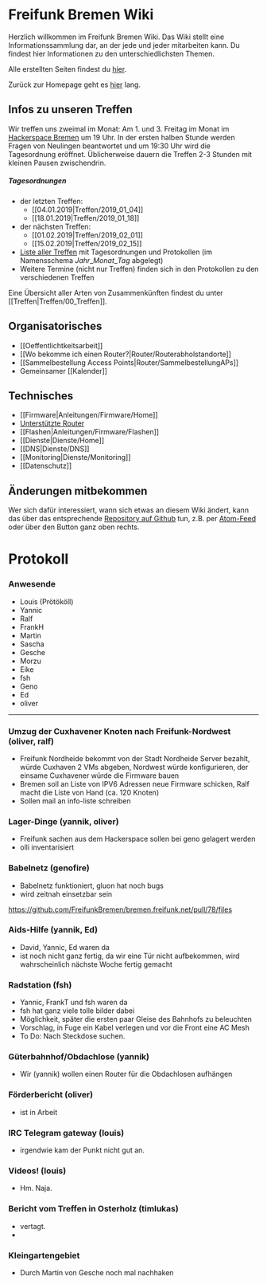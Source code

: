 # Freifunk Bremen Wiki
Herzlich willkommen im Freifunk Bremen Wiki.
Das Wiki stellt eine Informationssammlung dar, an der jede und jeder mitarbeiten kann. Du findest hier Informationen zu den unterschiedlichsten Themen.

Alle erstellten Seiten findest du [hier](http://wiki.bremen.freifunk.net/pages).

Zurück zur Homepage geht es [hier](http://bremen.freifunk.net) lang.

## Infos zu unseren Treffen

Wir treffen uns zweimal im Monat: Am 1. und 3. Freitag im Monat im [Hackerspace Bremen](https://www.hackerspace-bremen.de) um 19 Uhr. In der ersten halben Stunde werden Fragen von Neulingen beantwortet und um 19:30 Uhr wird die Tagesordnung eröffnet.  Üblicherweise dauern die Treffen 2-3 Stunden mit kleinen Pausen zwischendrin.

##### Tagesordnungen
* der letzten Treffen:
  * [[04.01.2019|Treffen/2019_01_04]]
  * [[18.01.2019|Treffen/2019_01_18]]
* der nächsten Treffen:
  * [[01.02.2019|Treffen/2019_02_01]]
  * [[15.02.2019|Treffen/2019_02_15]]
* [Liste aller Treffen](http://wiki.bremen.freifunk.net/pages/Treffen/) mit Tagesordnungen und Protokollen (im Namensschema *Jahr*\_*Monat*\_*Tag* abgelegt)
* Weitere Termine (nicht nur Treffen) finden sich in den Protokollen zu den verschiedenen Treffen

Eine Übersicht aller Arten von Zusammenkünften findest du unter [[Treffen|Treffen/00_Treffen]].

## Organisatorisches
* [[Oeffentlichtkeitsarbeit]]
* [[Wo bekomme ich einen Router?|Router/Routerabholstandorte]]
* [[Sammelbestellung Access Points|Router/SammelbestellungAPs]]
* Gemeinsamer [[Kalender]]

## Technisches
* [[Firmware|Anleitungen/Firmware/Home]]
 * [Unterstützte Router](http://wiki.bremen.freifunk.net/Anleitungen/Firmware/Flashen#auswahl-der-hardware)
 * [[Flashen|Anleitungen/Firmware/Flashen]]
* [[Dienste|Dienste/Home]]
 * [[DNS|Dienste/DNS]]
 * [[Monitoring|Dienste/Monitoring]]
* [[Datenschutz]]

## Änderungen mitbekommen

Wer sich dafür interessiert, wann sich etwas an diesem Wiki ändert, kann das über das entsprechende [Repository auf Github](https://github.com/FreifunkBremen/wiki/) tun, z.B. per [Atom-Feed](https://github.com/FreifunkBremen/wiki/commits/wiki.atom) oder über den Button ganz oben rechts.

# Protokoll

### Anwesende
* Louis (Prötököll)
* Yannic
* Ralf
* FrankH
* Martin
* Sascha
* Gesche
* Morzu
* Eike
* fsh
* Geno
* Ed
* oliver


---
### Umzug der Cuxhavener Knoten nach Freifunk-Nordwest (oliver, ralf)
* Freifunk Nordheide bekommt von der Stadt Nordheide Server bezahlt, würde Cuxhaven 2 VMs abgeben, Nordwest würde konfigurieren, der einsame Cuxhavener würde die Firmware bauen
* Bremen soll an Liste von IPV6 Adressen neue Firmware schicken, Ralf macht die Liste von Hand (ca. 120 Knoten)
* Sollen mail an info-liste schreiben


### Lager-Dinge (yannik, oliver)
* Freifunk sachen aus dem Hackerspace sollen bei geno gelagert werden
* olli inventarisiert


### Babelnetz (genofire)
* Babelnetz funktioniert, gluon hat noch bugs
* wird zeitnah einsetzbar sein

https://github.com/FreifunkBremen/bremen.freifunk.net/pull/78/files

### Aids-Hilfe (yannik, Ed)
* David, Yannic, Ed waren da
* ist noch nicht ganz fertig, da wir eine Tür nicht aufbekommen, wird wahrscheinlich nächste Woche fertig gemacht


### Radstation (fsh)
* Yannic, FrankT und fsh waren da
* fsh hat ganz viele tolle bilder dabei
* Möglichkeit, später die ersten paar Gleise des Bahnhofs zu beleuchten
* Vorschlag, in Fuge ein Kabel verlegen und vor die Front eine AC Mesh
* To Do: Nach Steckdose suchen.

### Güterbahnhof/Obdachlose (yannik)
* Wir (yannik) wollen einen Router für die Obdachlosen aufhängen

### Förderbericht (oliver)
* ist in Arbeit

### IRC Telegram gateway (louis)
* irgendwie kam der Punkt nicht gut an.

### Videos! (louis)
* Hm. Naja.

### Bericht vom Treffen in Osterholz (timlukas)
* vertagt.
* 
### Kleingartengebiet
* Durch Martin von Gesche noch mal nachhaken